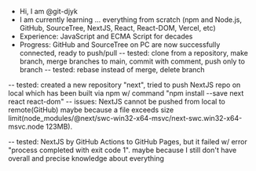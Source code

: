 - Hi, I am @git-djyk
- I am currently learning ... everything from scratch (npm and Node.js, GitHub, SourceTree, NextJS, React, React-DOM, Vercel, etc)
- Experience: JavaScript and ECMA Script for decades
- Progress: GitHub and SourceTree on PC are now successfully connected, ready to push/pull
-- tested: clone from a repository, make branch, merge branches to main, commit with comment, push only to branch
-- tested: rebase instead of merge, delete branch

-- tested: created a new repository "next", tried to push NextJS repo on local which has been built via npm w/ command "npm install --save next react react-dom"
-- issues: NextJS cannot be pushed from local to remote(GitHub) maybe because a file exceeds size limit(node_modules/@next/swc-win32-x64-msvc/next-swc.win32-x64-msvc.node 123MB).

-- tested: NextJS by GitHub Actions to GitHub Pages, but it failed w/ error "process completed with exit code 1". maybe because I still don't have overall and precise knowledge about everything

<!---
git-djyk/git-djyk is a special repository because its `README.md` (this file) appears on your GitHub profile.
You can click the Preview link to take a look at your changes.
--->
